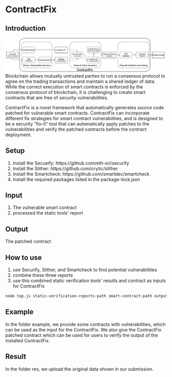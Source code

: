 # ContractFix

## Introduction
![Architecture of ContractPatch](architecture.png)
Blockchain allows mutually untrusted parties to run a consensus protocol to agree on the trading 
transactions and maintain a shared ledger of data. While the correct execution of smart contracts is
enforced by the consensus protocol of blockchain, it is challenging to create smart contracts that 
are free of security vulnerabilities. <br>

ContractFix is a novel framework that automatically generates source code patched for vulnerable smart
contracts. ContractFix can incorporate different fix strategies for smart contract vulnerabilities, and
is designed to be a security "fix-it" tool that can automatically apply patches to the vulnerabilities
and verify the patched contracts before the contract deployment.

## Setup
<ol>
<li> Install the Secueify: https://github.com/eth-sri/securify
<li> Install the Slither: https://github.com/crytic/slither
<li> Install the Smartcheck: https://github.com/smartdec/smartcheck
<li> Install the required packages listed in the package-lock.json
</ol>

## Input
<ol>
<li> The vulnerable smart contract
<li> processed the static tools' report
</ol>

## Output

The patched contract

## How to use
1. use Securify, Slither, and Smartcheck to find potential vulnerabilities
2. combine these three reports
3. use this combined static verification tools' results and contract as inputs for ContractFix
```bash
node top.js static-verification-reports-path smart-contract-path output-path
```

## Example

In the folder example, we provide some contracts with vulnerabilities, which can be used as the
input for the ContractFix. We also give the ContractFix patched contract which can
be used for users to verify the output of the installed ContractFix.

## Result

In the folder res, we upload the original data shown in our submission.